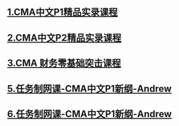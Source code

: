 ## <a href="https://github.com/yangchenlarkin/gaodun/blob/master/1.md">1.CMA中文P1精品实录课程</a>
## <a href="https://github.com/yangchenlarkin/gaodun/blob/master/2.md">2.CMA中文P2精品实录课程</a>
## <a href="https://github.com/yangchenlarkin/gaodun/blob/master/3.md">3.CMA 财务零基础突击课程</a>
## <a href="https://github.com/yangchenlarkin/gaodun/blob/master/5.md">5.任务制网课-CMA中文P1新纲-Andrew</a>
## <a href="https://github.com/yangchenlarkin/gaodun/blob/master/6.md">6.任务制网课-CMA中文P1新纲-Andrew</a>
